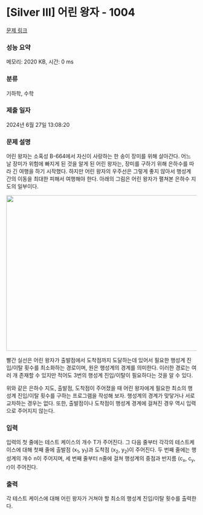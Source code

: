 # [Silver III] 어린 왕자 - 1004 

[문제 링크](https://www.acmicpc.net/problem/1004) 

### 성능 요약

메모리: 2020 KB, 시간: 0 ms

### 분류

기하학, 수학

### 제출 일자

2024년 6월 27일 13:08:20

### 문제 설명

<p>어린 왕자는 소혹성 B-664에서 자신이 사랑하는 한 송이 장미를 위해 살아간다. 어느 날 장미가 위험에 빠지게 된 것을 알게 된 어린 왕자는, 장미를 구하기 위해 은하수를 따라 긴 여행을 하기 시작했다. 하지만 어린 왕자의 우주선은 그렇게 좋지 않아서 행성계 간의 이동을 최대한 피해서 여행해야 한다. 아래의 그림은 어린 왕자가 펼쳐본 은하수 지도의 일부이다.</p>

<p style="text-align: center;"><img alt="" src="https://onlinejudgeimages.s3-ap-northeast-1.amazonaws.com/upload/201003/dfcmhrjj_113gw6bcng2_b.gif" style="height:412px; width:524px"></p>

<p>빨간 실선은 어린 왕자가 출발점에서 도착점까지 도달하는데 있어서 필요한 행성계 진입/이탈 횟수를 최소화하는 경로이며, 원은 행성계의 경계를 의미한다. 이러한 경로는 여러 개 존재할 수 있지만 적어도 3번의 행성계 진입/이탈이 필요하다는 것을 알 수 있다.</p>

<p>위와 같은 은하수 지도, 출발점, 도착점이 주어졌을 때 어린 왕자에게 필요한 최소의 행성계 진입/이탈 횟수를 구하는 프로그램을 작성해 보자. 행성계의 경계가 맞닿거나 서로 교차하는 경우는 없다. 또한, 출발점이나 도착점이 행성계 경계에 걸쳐진 경우 역시 입력으로 주어지지 않는다.</p>

### 입력 

 <p>입력의 첫 줄에는 테스트 케이스의 개수 T가 주어진다. 그 다음 줄부터 각각의 테스트케이스에 대해 첫째 줄에 출발점 (x<sub>1</sub>, y<sub>1</sub>)과 도착점 (x<sub>2</sub>, y<sub>2</sub>)이 주어진다. 두 번째 줄에는 행성계의 개수 n이 주어지며, 세 번째 줄부터 n줄에 걸쳐 행성계의 중점과 반지름 (c<sub>x</sub>, c<sub>y</sub>, r)이 주어진다.</p>

### 출력 

 <p>각 테스트 케이스에 대해 어린 왕자가 거쳐야 할 최소의 행성계 진입/이탈 횟수를 출력한다.</p>

